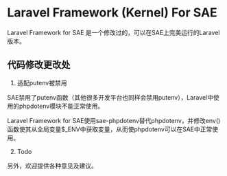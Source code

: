# Laravel Framework (Kernel) For SAE

Laravel Framework for SAE 是一个修改过的，可以在SAE上完美运行的Laravel版本。

## 代码修改更改处

1. 适配putenv被禁用

SAE禁用了putenv函数（其他很多开发平台也同样会禁用putenv），Laravel中使用的phpdotenv模块不能正常使用。

Laravel Framework for SAE使用sae-phpdotenv替代phpdotenv，并修改env()函数使其从全局变量$_ENV中获取变量，从而使phpdotenv可以在SAE中正常使用。

2. Todo


另外，欢迎提供各种意见及建议。